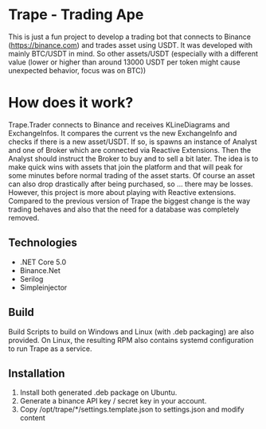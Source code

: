 # Trape - Trading Ape

This is just a fun project to develop a trading bot that connects to Binance (https://binance.com) and trades asset using USDT.
It was developed with mainly BTC/USDT in mind. So other assets/USDT (especially with a different value (lower or higher than around 13000 USDT per token might cause unexpected behavior, focus was on BTC))

# How does it work?
Trape.Trader connects to Binance and receives KLineDiagrams and ExchangeInfos.
It compares the current vs the new ExchangeInfo and checks if there is a new asset/USDT.
If so, is spawns an instance of Analyst and one of Broker which are connected via Reactive Extensions.
Then the Analyst should instruct the Broker to buy and to sell a bit later.
The idea is to make quick wins with assets that join the platform and that will peak for some minutes before normal trading of the asset starts. Of course an asset can also drop drastically after being purchased, so ... there may be losses. However, this project is more about playing with Reactive extensions.
Compared to the previous version of Trape the biggest change is the way trading behaves and also that the need for a database was completely removed.

## Technologies
- .NET Core 5.0
- Binance.Net
- Serilog
- Simpleinjector

## Build
Build Scripts to build on Windows and Linux (with .deb packaging) are also provided.
On Linux, the resulting RPM also contains systemd configuration to run Trape as a service.

## Installation
1. Install both generated .deb package on Ubuntu.
1. Generate a binance API key / secret key in your account.
1. Copy /opt/trape/*/settings.template.json to settings.json and modify content
